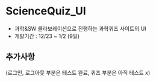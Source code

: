 # ScienceQuiz_UI
- 과학&amp;SW 콜라보레이션으로 진행하는 과학퀴즈 사이트의 UI 
- 개발기간 : 12/23 ~ 1/2 (9일)
## 추가사항
(로그인, 로그아웃 부분은 테스트 완료, 퀴즈 부분은 아직 테스트 x)
